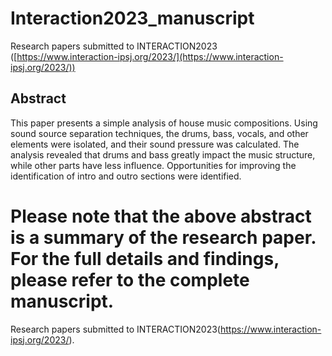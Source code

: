 # Interaction2023_manuscript

Research papers submitted to INTERACTION2023 ([https://www.interaction-ipsj.org/2023/](https://www.interaction-ipsj.org/2023/))

## Abstract


This paper presents a simple analysis of house music compositions. Using sound source separation techniques, the drums, bass, vocals, and other elements were isolated, and their sound pressure was calculated. The analysis revealed that drums and bass greatly impact the music structure, while other parts have less influence. Opportunities for improving the identification of intro and outro sections were identified.


Please note that the above abstract is a summary of the research paper. For the full details and findings, please refer to the complete manuscript.
=======
Research papers submitted to INTERACTION2023(https://www.interaction-ipsj.org/2023/).
